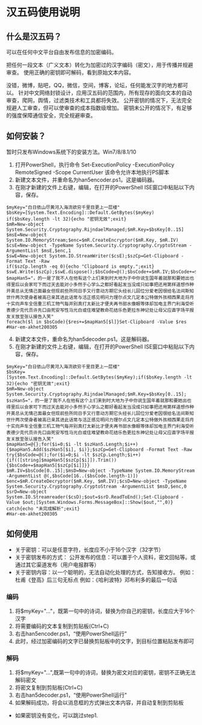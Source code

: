 # 汉五码使用说明

## 什么是汉五码？
可以在任何中文平台自由发布信息的加密编码。

把任何一段文本（广义文本）转化为加密过的汉字编码（密文），用于传播并规避审查。
使用正确的密钥即可解码，看到原始文本内容。

没错，微博，贴吧，QQ，微信，空间，博客，论坛，任何能发汉字的地方都可以。
针对中文网络封锁设计，应用汉五码的范围内，所有现存的面向文本的自动审查，爬网，舆情，过滤类技术和工具都将失效。
公开密钥的情况下，无法完全规避人工审查，但可以使审查的成本指数级增加。
密钥未公开的情况下，有足够的强度保障通信安全，完全规避审查。

## 如何安装？
暂时只发布Windows系统下的安装方法。Win7/8/8.1/10

1. 打开PowerShell，执行命令
Set-ExecutionPolicy -ExecutionPolicy RemoteSigned -Scope CurrentUser
该命令允许本地执行PS脚本
2. 新建文本文件，并重命名为han5encoder.ps1。这是编码器。
3. 在刚才新建的文件上右键，编辑，在打开的PowerShell ISE窗口中粘贴以下内容，保存。
```
$myKey="白日依山尽黄河入海流欲穷千里目更上一层楼"
$bsKey=[System.Text.Encoding]::Default.GetBytes($myKey)
if($bsKey.length -lt 32){echo "密钥无效";exit}
$mR=New-object System.Security.Cryptography.RijndaelManaged;$mR.Key=$bsKey[0..15]
$msE=New-object System.IO.MemoryStream;$enc=$mR.CreateEncryptor($mR.Key, $mR.IV)
$csE=New-object -TypeName System.Security.Cryptography.CryptoStream -ArgumentList $msE,$enc,1
$swE=New-object System.IO.StreamWriter($csE);$szCp=Get-Clipboard -Format Text -Raw
if($szCp.length -eq 0){echo "Clipboard is empty.";exit}
$swE.Write($szCp);$swE.dispose();$bsCode=@();$bsCode+=$mR.IV;$bsCode+=$mse.ToArray()
$mapHan5="，的一是了我不人在他有这个上们来到时大地为子中你说生国年着就那和要她出也得里后以会家可下而过天去能对小多然于心学么之都好看起发当没成只如事把还用第样道想作种开美总从无情己面最女但现前些所同日手又行意动方期它头经长儿回位分爱老因很给名法间斯知世什两次使身者被高已亲其进此话常与活正感见明问力理尔点文几定本公特做外孩相西果走将月十实向声车全信重三机工物气每并别真打太新比才便夫再书部水像眼等体却加电主界门利海受听表德少克代员许先口由死安写性马光白或住难望教命花结乐色更拉东神记处让母父应直字场平报友关放至张认接告入笑"
foreach($l in $bsCode){$res+=$mapHan5[$l]}Set-Clipboard -Value $res
#Har-em-akhet200305
```

4. 新建文本文件，重命名为han5decoder.ps1。这是解码器。
5. 在刚才新建的文件上右键，编辑，在打开的PowerShell ISE窗口中粘贴以下内容，保存。
```
$myKey="白日依山尽黄河入海流欲穷千里目更上一层楼"
$bsKey=[System.Text.Encoding]::Default.GetBytes($myKey);if($bsKey.length -lt 32){echo "密钥无效";exit}
$mR=New-object System.Security.Cryptography.RijndaelManaged;$mR.Key=$bsKey[0..15];
$szHan5="，的一是了我不人在他有这个上们来到时大地为子中你说生国年着就那和要她出也得里后以会家可下而过天去能对小多然于心学么之都好看起发当没成只如事把还用第样道想作种开美总从无情己面最女但现前些所同日手又行意动方期它头经长儿回位分爱老因很给名法间斯知世什两次使身者被高已亲其进此话常与活正感见明问力理尔点文几定本公特做外孩相西果走将月十实向声车全信重三机工物气每并别真打太新比才便夫再书部水像眼等体却加电主界门利海受听表德少克代员许先口由死安写性马光白或住难望教命花结乐色更拉东神记处让母父应直字场平报友关放至张认接告入笑"
$mapHan5=@{};for($i=0;$i -lt $szHan5.Length;$i++){$mapHan5.Add($szHan5[$i], $i)};$szCp=Get-Clipboard -Format Text -Raw
try{$bsCode=@();for($i=0;$i -lt $szCp.Length;$i++){if(([string]$mapHan5[$szCp[$i]]).Trim()){$bsCode+=$mapHan5[$szCp[$i]]}}
$mR.IV=$bsCode[0..15];$msD=New-object -TypeName System.IO.MemoryStream -ArgumentList @(,$bsCode[16..($bsCode.length-1)])
$enc=$mR.CreateDecryptor($mR.Key, $mR.IV);$csD=New-object -TypeName System.Security.Cryptography.CryptoStream -ArgumentList $msD,$enc,0
$srD=New-object System.IO.Streamreader($csD);$out=$srD.ReadToEnd();Set-Clipboard -Value $out;[System.Windows.Forms.MessageBox]::Show($out,"",0)}
catch{echo "未完成解析";exit}
#Har-em-akhet200305
```

## 如何使用
* 关于密钥：可以是任意字符，长度应不小于16个汉字（32字节）
* 关于密钥发布的方式：
    公开发布的信息：可以置于个人资料，密文回帖等。或通过其它渠道发布（用户电报群等）
* 关于密钥内容：以一个聪明的，无法自动化处理的方式，告知接收方。
    例如：杜甫《登高》后三句无标点
    例如：《哈利波特》邓布利多的最后一句话

### 编码
1. 将$myKey="..."，既第一句中的诗词，替换为你自己的密钥，长度应大于16个汉字
2. 将需要编码的文本复制到剪贴板(Ctrl+C)
3. 右击han5encoder.ps1，“使用PowerShell运行”
4. 此时，经过加密编码的文字已替换剪贴板中的文字，到目标位置粘贴发布即可

### 解码
1. 将$myKey="...",既第一句中的诗词，替换为密文对应的密钥，密钥不正确无法解码密文
2. 将密文复制到剪贴板(Ctrl+C)
3. 右击han5decoder.ps1，“使用PowerShell运行"
4. 如果解码成功，将会以消息框的方式弹出文本内容，并自动复制到剪贴板
* 如果密钥没有变化，可以跳过step1.
